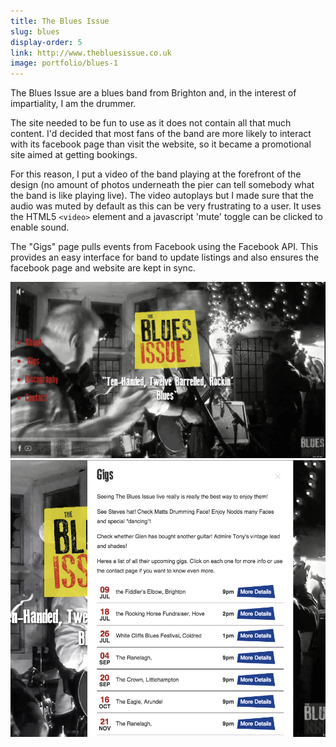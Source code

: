 ```yaml
---
title: The Blues Issue
slug: blues
display-order: 5
link: http://www.thebluesissue.co.uk
image: portfolio/blues-1
---
```


The Blues Issue are a blues band from Brighton and, in the interest of impartiality, I am the drummer.

The site needed to be fun to use as it does not contain all that much content. I'd decided that most fans of the band are more likely to interact with its facebook page than visit the website, so it became a promotional site aimed at getting bookings.

For this reason, I put a video of the band playing at the forefront of the design (no amount of photos underneath the pier can tell somebody what the band is like playing live). The video autoplays but I made sure that the audio was muted by default as this can be very frustrating to a user. It uses the HTML5 `<video>` element and a javascript 'mute' toggle can be clicked to enable sound.

The "Gigs" page pulls events from Facebook using the Facebook API. This provides an easy interface for band to update listings and also ensures the facebook page and website are kept in sync.

<div class="grid">
    <div class="grid__item one-half">
        <img src="/assets/img/portfolio/blues-1.jpg" alt="website screenshot" />
    </div>
    <div class="grid__item one-half">
        <img src="/assets/img/portfolio/blues-2.jpg" alt="website screenshot" />
    </div>
</div>
